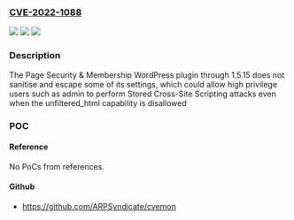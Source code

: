 ### [CVE-2022-1088](https://cve.mitre.org/cgi-bin/cvename.cgi?name=CVE-2022-1088)
![](https://img.shields.io/static/v1?label=Product&message=Page%20Security%20%26%20Membership&color=blue)
![](https://img.shields.io/static/v1?label=Version&message=n%2Fa&color=blue)
![](https://img.shields.io/static/v1?label=Vulnerability&message=CWE-79%20Cross-site%20Scripting%20(XSS)&color=brighgreen)

### Description

The Page Security & Membership WordPress plugin through 1.5.15 does not sanitise and escape some of its settings, which could allow high privilege users such as admin to perform Stored Cross-Site Scripting attacks even when the unfiltered_html capability is disallowed

### POC

#### Reference
No PoCs from references.

#### Github
- https://github.com/ARPSyndicate/cvemon

